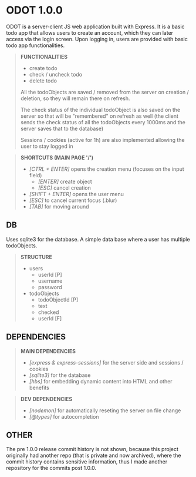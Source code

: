 # ODOT 1.0.0

ODOT is a server-client JS web application built with Express. It is a basic todo app that allows users to create an account, which they can later access via the login screen. Upon logging in, users are provided with basic todo app functionalities.

> **FUNCTIONALITIES**
> - create todo
> - check / uncheck todo
> - delete todo
>
> All the todoObjects are saved / removed from the server on creation / deletion, so they will remain there on refresh. 
> 
> The check status of the individual todoObject is also saved on the server so that will be "remembered" on refresh as well (the client sends the check status of all the todoObjects every 1000ms and the server saves that to the database)
>
> Sessions / cookies (active for 1h) are also implemented allowing the user to stay logged in

> **SHORTCUTS (MAIN PAGE '/')**
> - *[CTRL + ENTER]* opens the creation menu (focuses on the input field)
>   - *[ENTER]* create object
>   - *[ESC]* cancel creation
> - *[SHIFT + ENTER]* opens the user menu
> - *[ESC]* to cancel current focus (.blur)
> - *[TAB]* for moving around

## DB

Uses sqlite3 for the database. A simple data base where a user has multiple todoObjects.

> **STRUCTURE**
> - users
>   - userId [P]
>   - username
>   - password
> - todoObjects
>   - todoObjectId [P]
>   - text
>   - checked
>   - userId [F]

## DEPENDENCIES

> **MAIN DEPENDENCIES**
> - *[express & express-sessions]* for the server side and sessions / cookies
> - *[sqlite3]* for the database
> - *[hbs]* for embedding dynamic content into HTML and other benefits

> **DEV DEPENDENCIES**
> - *[nodemon]* for automatically reseting the server on file change
> - *[@types]* for autocompletion

## OTHER
The pre 1.0.0 release commit history is not shown, because this project originally had another repo (that is private and now archived), where the commit history contains sensitive information, thus I made another repository for the commits post 1.0.0.
